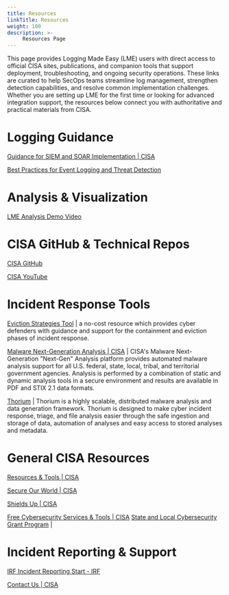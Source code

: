 ```yaml
---
title: Resources
linkTitle: Resources
weight: 100
description: >-
     Resources Page
---
```


This page provides Logging Made Easy (LME) users with direct access to official CISA sites, publications, and companion tools that support deployment, troubleshooting, and ongoing security operations. These links are curated to help SecOps teams streamline log management, strengthen detection capabilities, and resolve common implementation challenges. Whether you are setting up LME for the first time or looking for advanced integration support, the resources below connect you with authoritative and practical materials from CISA.​

# Logging Guidance

[Guidance for SIEM and SOAR Implementation | CISA](https://www.cisa.gov/resources-tools/resources/guidance-siem-and-soar-implementation)

[Best Practices for Event Logging and Threat Detection](https://www.cisa.gov/news-events/alerts/2024/08/21/asds-acsc-cisa-fbi-and-nsa-support-international-partners-release-best-practices-event-logging-and)

# Analysis & Visualization

[LME Analysis Demo Video](https://www.youtube.com/watch?v=AZFV6ZOLg7s)

# CISA GitHub & Technical Repos​

[CISA GitHub](https://github.com/cisagov)​

[CISA YouTube​](https://www.youtube.com/@CISAgov)

# Incident Response Tools 
[Eviction Strategies Tool](https://www.cisa.gov/eviction-strategies-tool) | a no-cost resource which provides cyber defenders with guidance and support for the containment and eviction phases of incident response. 

[Malware Next-Generation Analysis | CISA](https://www.cisa.gov/resources-tools/services/malware-next-generation-analysis) | CISA's Malware Next-Generation "Next-Gen" Analysis platform provides automated malware analysis support for all U.S. federal, state, local, tribal, and territorial government agencies. Analysis is performed by a combination of static and dynamic analysis tools in a secure environment and results are available in PDF and STIX 2.1 data formats. 


[Thorium](https://cisagov.github.io/thorium/) | Thorium is a highly scalable, distributed malware analysis and data generation framework. Thorium is designed to make cyber incident response, triage, and file analysis easier through the safe ingestion and storage of data, automation of analyses and easy access to stored analyses and metadata.

# General CISA Resources​

[Resources & Tools | CISA](https://www.cisa.gov/resources-tools)

[Secure Our World | CISA](https://www.cisa.gov/secure-our-world)

[Shields Up | CISA](https://www.cisa.gov/shields-up)

[Free Cybersecurity Services & Tools | CISA](https://www.cisa.gov/resources-tools/resources/free-cybersecurity-services-and-tools)
[State and Local Cybersecurity Grant Program](https://www.cisa.gov/cybergrants/slcgp) | 

# Incident Reporting & Support

[IRF Incident Reporting Start - IRF](https://myservices.cisa.gov/irf)

[Contact Us | CISA](https://www.cisa.gov/about/contact-us)
